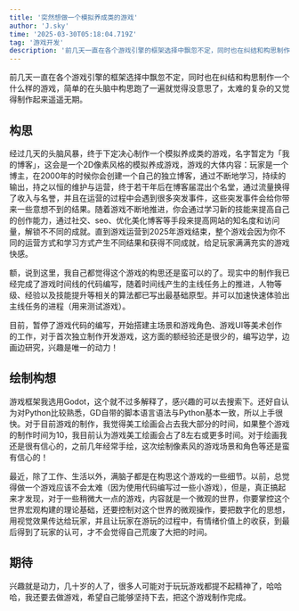 ```yaml
---
title: '突然想做一个模拟养成类的游戏'
author: 'J.sky'
time: '2025-03-30T05:18:04.719Z'
tag: '游戏开发'
description: '前几天一直在各个游戏引擎的框架选择中飘忽不定，同时也在纠结和构思制作一个什么样的游戏，简单的在头脑中构思跑了一遍就觉得没意思了，太难的复杂的又觉得制作起来遥遥无期。'
---
```


前几天一直在各个游戏引擎的框架选择中飘忽不定，同时也在纠结和构思制作一个什么样的游戏，简单的在头脑中构思跑了一遍就觉得没意思了，太难的复杂的又觉得制作起来遥遥无期。

## 构思

经过几天的头脑风暴，终于下定决心制作一个模拟养成类的游戏，名字暂定为「我的博客」，这会是一个2D像素风格的模拟养成游戏，游戏的大体内容：玩家是一个博主，在2000年的时候你会创建一个自己的独立博客，通过不断地学习，持续的输出，持之以恒的维护与运营，终于若干年后在博客届混出个名堂，通过流量换得了收入与名誉，并且在运营的过程中会遇到很多突发事件，这些突发事件会给你带来一些意想不到的结果。随着游戏不断地推进，你会通过学习新的技能来提高自己的创作能力，通过社交、seo、优化美化博客等手段来提高网站的知名度和访问量，解锁不不同的成就。直到游戏运营到2025年游戏结束，整个游戏会因为你不同的运营方式和学习方式产生不同结果和获得不同成就，给足玩家满满充实的游戏快感。

额，说到这里，我自己都觉得这个游戏的构思还是蛮可以的了。现实中的制作我已经完成了游戏时间线的代码编写，随着时间线产生的主线任务上的推进，人物等级、经验以及技能提升等相关的算法都已写出最基础原型。并可以加速快速体验出主线任务的进程（用来测试游戏）。

目前，暂停了游戏代码的编写，开始搭建主场景和游戏角色、游戏UI等美术创作的工作，对于首次独立制作开发游戏，这方面的额经验还是很少的，编写边学，边画边研究，兴趣是唯一的动力！

## 绘制构想

游戏框架我选用Godot，这个就不过多解释了，感兴趣的可以去搜索下。还好自认为对Python比较熟悉，GD自带的脚本语言语法与Python基本一致，所以上手很快。对于目前游戏的制作，我觉得美工绘画会占去我大部分的时间，如果整个游戏的制作时间为10，我目前认为游戏美工绘画会占了8左右或更多时间。对于绘画我还是很有信心的，之前几年经常手绘，这次绘制像素风的游戏场景和角色等还是蛮有信心的！

最近，除了工作、生活以外，满脑子都是在构思这个游戏的一些细节。以前，总觉得做一个游戏应该不会太难（因为使用代码编写过一些小游戏），但是，真正搞起来才发现，对于一些稍微大一点的游戏，内容就是一个微观的世界，你要掌控这个世界宏观构建的理论基础，还要控制对这个世界的微观操作，要把数字化的思想，用视觉效果传达给玩家，并且让玩家在游玩的过程中，有情绪价值上的收获，到最后得到了玩家的认可，才不会觉得自己荒废了大把的时间。

## 期待

兴趣就是动力，几十岁的人了，很多人可能对于玩玩游戏都提不起精神了，哈哈哈，我还要去做游戏，希望自己能够坚持下去，把这个游戏制作完成。

